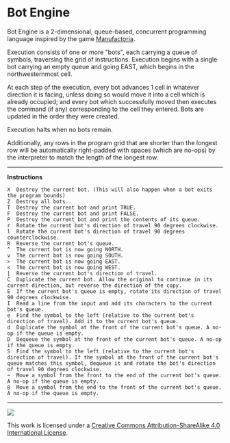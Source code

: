 Bot Engine
===

Bot Engine is a 2-dimensional, queue-based, concurrent programming language inspired by the game [Manufactoria](http://pleasingfungus.com/Manufactoria/).

Execution consists of one or more "bots", each carrying a queue of symbols, traversing the grid of instructions. Execution begins with a single bot carrying an empty queue and going EAST, which begins in the northwesternmost cell.

At each step of the execution, every bot advances 1 cell in whatever direction it is facing, unless doing so would move it into a cell which is already occupied; and every bot which successfully moved then executes the command (if any) corresponding to the cell they entered.
Bots are updated in the order they were created.

Execution halts when no bots remain.

Additionally, any rows in the program grid that are shorter than the longest row will be automatically right-padded with spaces (which are no-ops) by the interpreter to match the length of the longest row.

---

<b>Instructions</b>

```
X  Destroy the current bot. (This will also happen when a bot exits the program bounds)
Z  Destroy all bots.
T  Destroy the current bot and print TRUE.
F  Destroy the current bot and print FALSE.
P  Destroy the current bot and print the contents of its queue.
r  Rotate the current bot's direction of travel 90 degrees clockwise.
l  Rotate the current bot's direction of travel 90 degrees counterclockwise.
R  Reverse the current bot's queue.
^  The current bot is now going NORTH.
v  The current bot is now going SOUTH.
>  The current bot is now going EAST.
<  The current bot is now going WEST.
|  Reverse the current bot's direction of travel.
C  Duplicate the current bot. Allow the original to continue in its current direction, but reverse the direction of the copy.
E  If the current bot's queue is empty, rotate its direction of travel 90 degrees clockwise.
I  Read a line from the input and add its characters to the current bot's queue.
e  Find the symbol to the left (relative to the current bot's direction of travel). Add it to the current bot's queue.
d  Duplicate the symbol at the front of the current bot's queue. A no-op if the queue is empty.
D  Dequeue the symbol at the front of the current bot's queue. A no-op if the queue is empty.
S  Find the symbol to the left (relative to the current bot's direction of travel). If the symbol at the front of the current bot's queue matches this symbol, dequeue it and rotate the bot's direction of travel 90 degrees clockwise.
~  Move a symbol from the front to the end of the current bot's queue. A no-op if the queue is empty.
@  Move a symbol from the end to the front of the current bot's queue. A no-op if the queue is empty.
```

---

![](https://i.creativecommons.org/l/by-sa/4.0/88x31.png)

This work is licensed under a [Creative Commons Attribution-ShareAlike 4.0 International License](http://creativecommons.org/licenses/by-sa/4.0/).
